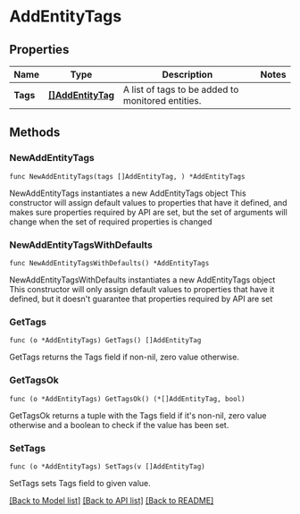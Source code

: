 # AddEntityTags

## Properties

Name | Type | Description | Notes
------------ | ------------- | ------------- | -------------
**Tags** | [**[]AddEntityTag**](AddEntityTag.md) | A list of tags to be added to monitored entities. | 

## Methods

### NewAddEntityTags

`func NewAddEntityTags(tags []AddEntityTag, ) *AddEntityTags`

NewAddEntityTags instantiates a new AddEntityTags object
This constructor will assign default values to properties that have it defined,
and makes sure properties required by API are set, but the set of arguments
will change when the set of required properties is changed

### NewAddEntityTagsWithDefaults

`func NewAddEntityTagsWithDefaults() *AddEntityTags`

NewAddEntityTagsWithDefaults instantiates a new AddEntityTags object
This constructor will only assign default values to properties that have it defined,
but it doesn't guarantee that properties required by API are set

### GetTags

`func (o *AddEntityTags) GetTags() []AddEntityTag`

GetTags returns the Tags field if non-nil, zero value otherwise.

### GetTagsOk

`func (o *AddEntityTags) GetTagsOk() (*[]AddEntityTag, bool)`

GetTagsOk returns a tuple with the Tags field if it's non-nil, zero value otherwise
and a boolean to check if the value has been set.

### SetTags

`func (o *AddEntityTags) SetTags(v []AddEntityTag)`

SetTags sets Tags field to given value.



[[Back to Model list]](../README.md#documentation-for-models) [[Back to API list]](../README.md#documentation-for-api-endpoints) [[Back to README]](../README.md)


